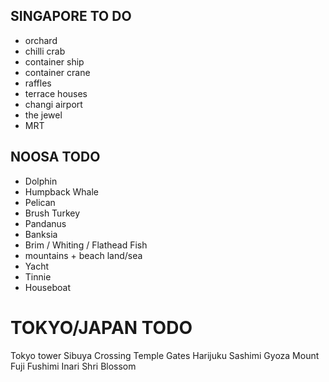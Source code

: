 ## SINGAPORE TO DO
* orchard
* chilli crab
* container ship
* container crane
* raffles 
* terrace houses
* changi airport
* the jewel
* MRT 

## NOOSA TODO
* Dolphin
* Humpback Whale
* Pelican
* Brush Turkey
* Pandanus
* Banksia
* Brim / Whiting / Flathead Fish
* mountains + beach land/sea
* Yacht
* Tinnie
* Houseboat


# TOKYO/JAPAN TODO
Tokyo tower
Sibuya Crossing
Temple Gates
Harijuku
Sashimi
Gyoza
Mount Fuji
Fushimi Inari Shri
Blossom